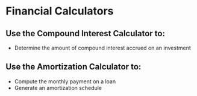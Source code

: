 # Financial Calculators

## Use the **Compound Interest Calculator** to:
* Determine the amount of compound interest accrued on an investment

## Use the **Amortization Calculator** to:
* Compute the monthly payment on a loan
* Generate an amortization schedule